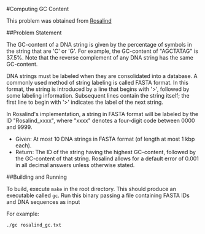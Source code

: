 #Computing GC Content

This problem was obtained from [Rosalind](http://rosalind.info/problems/locations/)

##Problem Statement

The GC-content of a DNA string is given by the percentage of symbols in the
string that are 'C' or 'G'. For example, the GC-content of "AGCTATAG" is 37.5%.
Note that the reverse complement of any DNA string has the same GC-content.

DNA strings must be labeled when they are consolidated into a database. A
commonly used method of string labeling is called FASTA format. In this format,
the string is introduced by a line that begins with '>', followed by some
labeling information. Subsequent lines contain the string itself; the first
line to begin with '>' indicates the label of the next string.

In Rosalind's implementation, a string in FASTA format will be labeled by the
ID "Rosalind_xxxx", where "xxxx" denotes a four-digit code between 0000 and
9999.

+ Given: At most 10 DNA strings in FASTA format (of length at most 1 kbp each).
+ Return: The ID of the string having the highest GC-content, followed by the
GC-content of that string. Rosalind allows for a default error of 0.001 in all
decimal answers unless otherwise stated.

##Building and Running

To build, execute `make` in the root directory. This should produce an
executable called `gc`. Run this binary passing a file containing FASTA IDs
and DNA sequences as input

For example:

`./gc rosalind_gc.txt`
